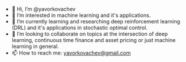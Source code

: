 - 👋 Hi, I’m @yavorkovachev
- 👀 I’m interested in machine learning and it's applications.
- 🌱 I’m currently learning and researching deep reinforcement learning (DRL) and it's applications in stochastic optimal control.
- 💞️ I’m looking to collaborate on topics at the intersection of deep learning, continuous time finance and asset pricing or just machine learning in general.
- 📫 How to reach me: yavorkovachev@gmail.com

<!---
yavorkovachev/yavorkovachev is a ✨ special ✨ repository because its `README.md` (this file) appears on your GitHub profile.
You can click the Preview link to take a look at your changes.
--->
